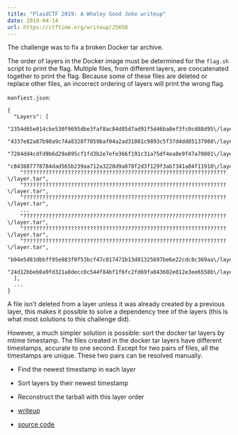```yaml
---
title: "PlaidCTF 2019: A Whaley Good Joke writeup"
date: 2019-04-14
url: https://ctftime.org/writeup/25656
---
```


The challenge was to fix a broken Docker tar archive.

The order of layers in the Docker image must be determined for the `flag.sh` script to print the flag. Multiple files, from different layers, are concatenated together to print the flag. Because some of these files are deleted or replace other files, an incorrect ordering of layers will print the wrong flag.

`manfiest.json`:
```
{
  "Layers": [
    "2354d65e014cbe530f9695dbe3faf8ac84d85d7ad91f5d46ba8ef3fc0cd88d95\/layer.tar",
    "4337e82a87b98a9c74a8328f7059baf04a2ad31081c9893c5f37d4dd85137988\/layer.tar",
    "7204dd4cdfd9b6d29a095cf1fd3b2e7efe366f191c31a75df4ea8e9f47a70801\/layer.tar",
    "c843887778784dad565b239aa712a3228d9a878f2d3f129f3ab7341a84f11910\/layer.tar",
    "????????????????????????????????????????????????????????????????\/layer.tar",
    "????????????????????????????????????????????????????????????????\/layer.tar",
    "????????????????????????????????????????????????????????????????\/layer.tar",
    ...
    "????????????????????????????????????????????????????????????????\/layer.tar",
    "????????????????????????????????????????????????????????????????\/layer.tar",
    "????????????????????????????????????????????????????????????????\/layer.tar",
    "b94e5d83dbbff95e883f0f53bcf47c017471b13d81325697be6e22cdc8c369aa\/layer.tar",
    "24d12bbeb0a9fd321a8decc0c544f84bf1f6fc2fd69fa043602e012e3ee6558b\/layer.tar"
  ],
  ...
}
```

A file isn't deleted from a layer unless it was already created by a previous layer, this makes it possible to solve a dependency tree of the layers (this is what most solutions to this challenge did).

However, a much simpler solution is possible: sort the docker tar layers by mtime timestamp. The files created in the docker tar layers have different timestamps, accurate to one second. Except for two pairs of files, all the timestamps are unique. These two pairs can be resolved manually.

* Find the newest timestamp in each layer
* Sort layers by their newest timestamp
* Reconstruct the tarball with this layer order

* [writeup](https://ctftime.org/writeup/25656)
* [source code](https://gist.github.com/bburky/58edd7ce00cd4405429269695568fe2c)